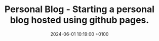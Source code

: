 ---
title: Personal Blog - Starting a personal blog hosted using github pages.
date: 2024-06-01 10:19:00 +0100
categories: [Personal Blog]
tags: [Personal Blog]
render_with_liquid: false
---